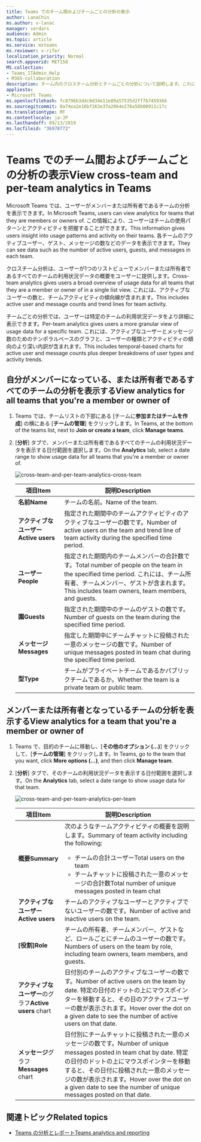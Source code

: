```yaml
---
title: Teams でのチーム間およびチームごとの分析の表示
author: LanaChin
ms.author: v-lanac
manager: serdars
audience: Admin
ms.topic: article
ms.service: msteams
ms.reviewer: v-rifer
localization_priority: Normal
search.appverid: MET150
MS.collection:
- Teams_ITAdmin_Help
- M365-collaboration
description: チーム内のクロスチーム分析とチームごとの分析について説明します。これにより、ユーザーは、メンバーとなっているチームの利用状況データを確認できます。
appliesto:
- Microsoft Teams
ms.openlocfilehash: fc8796b3ddc0d34e11e89a57535d2ff7b7459366
ms.sourcegitcommit: 8a74ea2e16bf263e37a2064e276a58b00911c17c
ms.translationtype: MT
ms.contentlocale: ja-JP
ms.lasthandoff: 09/13/2019
ms.locfileid: "36978772"
---
```

# <a name="view-cross-team-and-per-team-analytics-in-teams"></a><span data-ttu-id="caccf-103">Teams でのチーム間およびチームごとの分析の表示</span><span class="sxs-lookup"><span data-stu-id="caccf-103">View cross-team and per-team analytics in Teams</span></span>

<span data-ttu-id="caccf-104">Microsoft Teams では、ユーザーがメンバーまたは所有者であるチームの分析を表示できます。</span><span class="sxs-lookup"><span data-stu-id="caccf-104">In Microsoft Teams, users can view analytics for teams that they are members or owners of.</span></span> <span data-ttu-id="caccf-105">この情報により、ユーザーはチームの使用パターンとアクティビティを把握することができます。</span><span class="sxs-lookup"><span data-stu-id="caccf-105">This information gives users insight into usage patterns and activity on their teams.</span></span> <span data-ttu-id="caccf-106">各チームのアクティブユーザー、ゲスト、メッセージの数などのデータを表示できます。</span><span class="sxs-lookup"><span data-stu-id="caccf-106">They can see data such as the number of active users, guests, and messages in each team.</span></span>

<span data-ttu-id="caccf-107">クロスチーム分析は、ユーザーが1つのリストビューでメンバーまたは所有者であるすべてのチームの利用状況データの概要をユーザーに提供します。</span><span class="sxs-lookup"><span data-stu-id="caccf-107">Cross-team analytics gives users a broad overview of usage data for all teams that they are a member or owner of in a single list view.</span></span> <span data-ttu-id="caccf-108">これには、アクティブなユーザーの数と、チームアクティビティの傾向線が含まれます。</span><span class="sxs-lookup"><span data-stu-id="caccf-108">This includes active user and message counts and trend lines for team activity.</span></span>  

<span data-ttu-id="caccf-109">チームごとの分析では、ユーザーは特定のチームの利用状況データをより詳細に表示できます。</span><span class="sxs-lookup"><span data-stu-id="caccf-109">Per-team analytics gives users a more granular view of usage data for a specific team.</span></span> <span data-ttu-id="caccf-110">これには、アクティブなユーザーとメッセージ数のためのテンポラルベースのグラフと、ユーザーの種類とアクティビティの傾向のより深い内訳が含まれます。</span><span class="sxs-lookup"><span data-stu-id="caccf-110">This includes temporal-based charts for active user and message counts plus deeper breakdowns of user types and activity trends.</span></span>

## <a name="view-analytics-for-all-teams-that-youre-a-member-or-owner-of"></a><span data-ttu-id="caccf-111">自分がメンバーになっている、または所有者であるすべてのチームの分析を表示する</span><span class="sxs-lookup"><span data-stu-id="caccf-111">View analytics for all teams that you're a member or owner of</span></span>

1. <span data-ttu-id="caccf-112">Teams では、チームリストの下部にある [チームに**参加またはチームを作成**] の横にある [**チームの管理**] をクリックします。</span><span class="sxs-lookup"><span data-stu-id="caccf-112">In Teams, at the bottom of the teams list, next to **Join or create a team**, click **Manage teams**.</span></span>
2. <span data-ttu-id="caccf-113">[**分析**] タブで、メンバーまたは所有者であるすべてのチームの利用状況データを表示する日付範囲を選択します。</span><span class="sxs-lookup"><span data-stu-id="caccf-113">On the **Analytics** tab, select a date range to show usage data for all teams that you're a member or owner of.</span></span>

    ![cross-team-and-per-team-analytics-cross-team](../media/cross-team-and-per-team-analytics-cross-team.png)

    |<span data-ttu-id="caccf-115">項目</span><span class="sxs-lookup"><span data-stu-id="caccf-115">Item</span></span> |<span data-ttu-id="caccf-116">説明</span><span class="sxs-lookup"><span data-stu-id="caccf-116">Description</span></span>  |
    |--------|-------------|
    |<span data-ttu-id="caccf-117">**名前**</span><span class="sxs-lookup"><span data-stu-id="caccf-117">**Name**</span></span>   |<span data-ttu-id="caccf-118">チームの名前。</span><span class="sxs-lookup"><span data-stu-id="caccf-118">Name of the team.</span></span> |
    |<span data-ttu-id="caccf-119">**アクティブなユーザー**</span><span class="sxs-lookup"><span data-stu-id="caccf-119">**Active users**</span></span>   |<span data-ttu-id="caccf-120">指定された期間中のチームアクティビティのアクティブなユーザーの数です。</span><span class="sxs-lookup"><span data-stu-id="caccf-120">Number of active users on the team and trend line of team activity during the specified time period.</span></span>
    |<span data-ttu-id="caccf-121">**ユーザー**</span><span class="sxs-lookup"><span data-stu-id="caccf-121">**People**</span></span>   |<span data-ttu-id="caccf-122">指定された期間内のチームメンバーの合計数です。</span><span class="sxs-lookup"><span data-stu-id="caccf-122">Total number of people on the team in the specified time period.</span></span> <span data-ttu-id="caccf-123">これには、チーム所有者、チームメンバー、ゲストが含まれます。</span><span class="sxs-lookup"><span data-stu-id="caccf-123">This includes team owners, team members, and guests.</span></span>|
    |<span data-ttu-id="caccf-124">**園**</span><span class="sxs-lookup"><span data-stu-id="caccf-124">**Guests**</span></span>   |<span data-ttu-id="caccf-125">指定された期間中のチームのゲストの数です。</span><span class="sxs-lookup"><span data-stu-id="caccf-125">Number of guests on the team during the specified time period.</span></span> |
    |<span data-ttu-id="caccf-126">**メッセージ**</span><span class="sxs-lookup"><span data-stu-id="caccf-126">**Messages**</span></span>   |<span data-ttu-id="caccf-127">指定した期間中にチームチャットに投稿された一意のメッセージの数です。</span><span class="sxs-lookup"><span data-stu-id="caccf-127">Number of unique messages posted in team chat during the specified time period.</span></span> |
    |<span data-ttu-id="caccf-128">**型**</span><span class="sxs-lookup"><span data-stu-id="caccf-128">**Type**</span></span>   |<span data-ttu-id="caccf-129">チームがプライベートチームであるかパブリックチームであるか。</span><span class="sxs-lookup"><span data-stu-id="caccf-129">Whether the team is a private team or public team.</span></span>|

## <a name="view-analytics-for-a-team-that-youre-a-member-or-owner-of"></a><span data-ttu-id="caccf-130">メンバーまたは所有者となっているチームの分析を表示する</span><span class="sxs-lookup"><span data-stu-id="caccf-130">View analytics for a team that you're a member or owner of</span></span>

1. <span data-ttu-id="caccf-131">Teams で、目的のチームに移動し、[**その他のオプション (...)**] をクリックして、[**チームの管理**] をクリックします。</span><span class="sxs-lookup"><span data-stu-id="caccf-131">In Teams, go to the team that you want, click **More options (...)**, and then click **Manage team**.</span></span>  
2. <span data-ttu-id="caccf-132">[**分析**] タブで、そのチームの利用状況データを表示する日付範囲を選択します。</span><span class="sxs-lookup"><span data-stu-id="caccf-132">On the **Analytics** tab, select a date range to show usage data for that team.</span></span>  

    ![cross-team-and-per-team-analytics-per-team](../media/cross-team-and-per-team-analytics-per-team.png)

    |<span data-ttu-id="caccf-134">項目</span><span class="sxs-lookup"><span data-stu-id="caccf-134">Item</span></span> |<span data-ttu-id="caccf-135">説明</span><span class="sxs-lookup"><span data-stu-id="caccf-135">Description</span></span>  |
    |--------|-------------|
    |<span data-ttu-id="caccf-136">**概要**</span><span class="sxs-lookup"><span data-stu-id="caccf-136">**Summary**</span></span>   |<span data-ttu-id="caccf-137">次のようなチームアクティビティの概要を説明します。</span><span class="sxs-lookup"><span data-stu-id="caccf-137">Summary of team activity including the following:</span></span><ul><li><span data-ttu-id="caccf-138">チームの合計ユーザー</span><span class="sxs-lookup"><span data-stu-id="caccf-138">Total users on the team</span></span></li> <li> <span data-ttu-id="caccf-139">チームチャットに投稿された一意のメッセージの合計数</span><span class="sxs-lookup"><span data-stu-id="caccf-139">Total number of unique messages posted in team chat</span></span> </li> </ul> |
    |<span data-ttu-id="caccf-140">**アクティブなユーザー**</span><span class="sxs-lookup"><span data-stu-id="caccf-140">**Active users**</span></span>   |<span data-ttu-id="caccf-141">チームのアクティブなユーザーとアクティブでないユーザーの数です。</span><span class="sxs-lookup"><span data-stu-id="caccf-141">Number of active and inactive users on the team.</span></span>|
    |<span data-ttu-id="caccf-142">**[役割]**</span><span class="sxs-lookup"><span data-stu-id="caccf-142">**Role**</span></span>   |<span data-ttu-id="caccf-143">チームの所有者、チームメンバー、ゲストなど、ロールごとにチームのユーザーの数です。</span><span class="sxs-lookup"><span data-stu-id="caccf-143">Numbers of users on the team by role, including team owners, team members, and guests.</span></span>|
    |<span data-ttu-id="caccf-144">**アクティブなユーザー**のグラフ</span><span class="sxs-lookup"><span data-stu-id="caccf-144">**Active users** chart</span></span>  |<span data-ttu-id="caccf-145">日付別のチームのアクティブなユーザーの数です。</span><span class="sxs-lookup"><span data-stu-id="caccf-145">Number of active users on the team by date.</span></span> <span data-ttu-id="caccf-146">特定の日付のドットの上にマウスポインターを移動すると、その日のアクティブユーザーの数が表示されます。</span><span class="sxs-lookup"><span data-stu-id="caccf-146">Hover over the dot on a given date to see the number of active users on that date.</span></span>|
    |<span data-ttu-id="caccf-147">**メッセージ**グラフ</span><span class="sxs-lookup"><span data-stu-id="caccf-147">**Messages** chart</span></span>  |<span data-ttu-id="caccf-148">日付別にチームチャットに投稿された一意のメッセージの数です。</span><span class="sxs-lookup"><span data-stu-id="caccf-148">Number of unique messages posted in team chat by date.</span></span> <span data-ttu-id="caccf-149">特定の日付のドットの上にマウスポインターを移動すると、その日付に投稿された一意のメッセージの数が表示されます。</span><span class="sxs-lookup"><span data-stu-id="caccf-149">Hover over the dot on a given date to see the number of unique messages posted on that date.</span></span>|

## <a name="related-topics"></a><span data-ttu-id="caccf-150">関連トピック</span><span class="sxs-lookup"><span data-stu-id="caccf-150">Related topics</span></span>

- [<span data-ttu-id="caccf-151">Teams の分析とレポート</span><span class="sxs-lookup"><span data-stu-id="caccf-151">Teams analytics and reporting</span></span>](teams-reporting-reference.md)